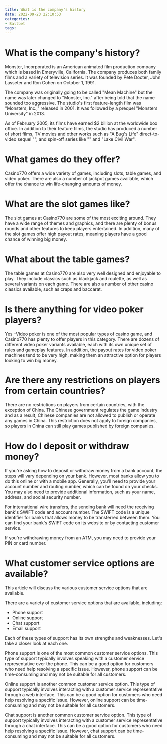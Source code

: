 ```yaml
---
title: What is the company's history
date: 2022-09-23 22:10:53
categories:
- Baltbet
tags:
---
```



#  What is the company's history?

Monster, Incorporated is an American animated film production company which is based in Emeryville, California. The company produces both family films and a variety of television series. It was founded by Pete Docter, John Lasseter and Ron Cohen on October 1, 1991.

The company was originally going to be called "Mean Machine" but the name was later changed to "Monster, Inc." after being told that the name sounded too aggressive. The studio's first feature-length film was "Monsters, Inc.," released in 2001. It was followed by a prequel "Monsters University" in 2013.

As of February 2005, its films have earned $2 billion at the worldwide box office. In addition to their feature films, the studio has produced a number of short films, TV movies and other works such as "A Bug's Life" direct-to-video sequel "", and spin-off series like "" and "Lake Civil War".

#  What games do they offer?

Casino770 offers a wide variety of games, including slots, table games, and video poker. There are also a number of jackpot games available, which offer the chance to win life-changing amounts of money.

# What are the slot games like?

The slot games at Casino770 are some of the most exciting around. They have a wide range of themes and graphics, and there are plenty of bonus rounds and other features to keep players entertained. In addition, many of the slot games offer high payout rates, meaning players have a good chance of winning big money.

# What about the table games?

The table games at Casino770 are also very well designed and enjoyable to play. They include classics such as blackjack and roulette, as well as several variants on each game. There are also a number of other casino classics available, such as craps and baccarat.

# Is there anything for video poker players?

Yes –Video poker is one of the most popular types of casino game, and Casino770 has plenty to offer players in this category. There are dozens of different video poker variants available, each with its own unique set of rules and gameplay features. In addition, the payout rates for video poker machines tend to be very high, making them an attractive option for players looking to win big money.

#  Are there any restrictions on players from certain countries?

There are no restrictions on players from certain countries, with the exception of China. The Chinese government regulates the game industry and as a result, Chinese companies are not allowed to publish or operate any games in China. This restriction does not apply to foreign companies, so players in China can still play games published by foreign companies.

#  How do I deposit or withdraw money?

If you're asking how to deposit or withdraw money from a bank account, the steps will vary depending on your bank. However, most banks allow you to do this online or with a mobile app. Generally, you'll need to provide your account number and routing number, which can be found on your checks. You may also need to provide additional information, such as your name, address, and social security number.

For international wire transfers, the sending bank will need the receiving bank's SWIFT code and account number. The SWIFT code is a unique identifier for banks that allows money to be transferred between them. You can find your bank's SWIFT code on its website or by contacting customer service.

If you're withdrawing money from an ATM, you may need to provide your PIN or card number.

#  What customer service options are available?

This article will discuss the various customer service options that are available.

There are a variety of customer service options that are available, including:

* Phone support
* Online support
* Chat support
* Email support

Each of these types of support has its own strengths and weaknesses. Let's take a closer look at each one.

Phone support is one of the most common customer service options. This type of support typically involves speaking with a customer service representative over the phone. This can be a good option for customers who need help resolving a specific issue. However, phone support can be time-consuming and may not be suitable for all customers.

Online support is another common customer service option. This type of support typically involves interacting with a customer service representative through a web interface. This can be a good option for customers who need help resolving a specific issue. However, online support can be time-consuming and may not be suitable for all customers.

Chat support is another common customer service option. This type of support typically involves interacting with a customer service representative through a chat interface. This can be a good option for customers who need help resolving a specific issue. However, chat support can be time-consuming and may not be suitable for all customers.